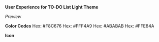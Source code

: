 **User Experience for TO-DO List Light Theme**

*Preview*

**Color Codes**
Hex: #F8C676
Hex: #FFF4A9
Hex: #ABABAB
Hex: #FFE84A

**Icon**

